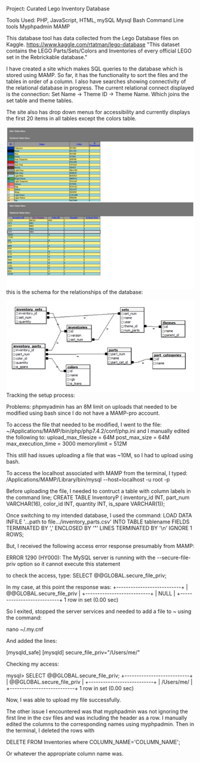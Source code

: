 Project: Curated Lego Inventory Database

Tools Used:
PHP, JavaScript, HTML, mySQL
Mysql Bash Command Line tools
Myphpadmin
MAMP


This database tool has data collected from the Lego Database files on Kaggle. https://www.kaggle.com/rtatman/lego-database
"This dataset contains the LEGO Parts/Sets/Colors and Inventories of every official LEGO set in the Rebrickable database."

I have created a site which makes SQL queries to the database which is stored using MAMP. So far, it has the functionality to sort the files and the tables in order of a column. I also have searches showing connectivity of the relational database in progress. The current relational connect displayed is the connection:
Set Name -> Theme ID -> Theme Name. Which joins the set table and theme tables.

The site also has drop down menus for accessibility and currently displays the first 20 items in all tables except the colors table.

<p><img align="left" src="https://raw.githubusercontent.com/jbrdge/PHP/master/PHP-001.png"></p>
<p><img align="left" src="https://raw.githubusercontent.com/jbrdge/PHP/master/PHP-002.png"></p>

this is the schema for the relationships of the database:
<p><img align="left" src="https://github.com/jbrdge/PHP/blob/master/Lego%20SQL%20DATABASE/LegoDatabase/1599/downloads_schema.png"></p>


<br><br>
Tracking the setup process:


Problems: phpmyadmin has an 8M limit on uploads that needed to be modified using bash since I do not have a MAMP-pro account.

To access the file that needed to be modified, I went to the file: 
~/Applications/MAMP/bin/php/php7.4.2/conf/php.ini
and I manually edited the following to: 
upload_max_filesize = 64M
post_max_size = 64M
max_execution_time = 3000
memorylimit = 512M

This still had issues uploading a file that was ~10M, so I had to upload using bash.

To access the localhost associated with MAMP from the terminal, I typed:
/Applications/MAMP/Library/bin/mysql --host=localhost -u root -p

Before uploading the file, I needed to contruct a table with column labels in the command line;
CREATE TABLE InventoryP ( inventory_id INT, part_num VARCHAR(16), color_id INT, quantity INT, is_spare VARCHAR(1));

Once switching to my intended database, I used the command:
LOAD DATA INFILE '…path to file…/inventory_parts.csv' INTO TABLE tablename FIELDS TERMINATED BY ',' ENCLOSED BY '"' LINES TERMINATED BY '\n' IGNORE 1 ROWS;

But, I received the following access error response presumably from MAMP:

ERROR 1290 (HY000): The MySQL server is running with the --secure-file-priv option so it cannot execute this statement

to check the access, type:
SELECT @@GLOBAL.secure_file_priv;

In my case, at this point the response was:
+---------------------------+
| @@GLOBAL.secure_file_priv |
+---------------------------+
| NULL                      |
+---------------------------+
1 row in set (0.00 sec)

So I exited, stopped the server services and needed to add a file to ~ using the command: 

nano ~/.my.cnf

And added the lines:

[mysqld_safe]
[mysqld]
secure_file_priv="/Users/me/"

Checking my access:

mysql> SELECT @@GLOBAL.secure_file_priv;
+---------------------------+
| @@GLOBAL.secure_file_priv |
+---------------------------+
| /Users/me/                |
+---------------------------+
1 row in set (0.00 sec)

Now, I was able to upload my file successfully.

The other issue I encountered was that myphpadmin was not ignoring the first line in the csv files and was including the header as a row. I manually edited the columns to the corresponding names using myphpadmin. Then in the terminal, I deleted the rows with

DELETE FROM Inventories where COLUMN_NAME='COLUMN_NAME';

Or whatever the appropriate column name was.

